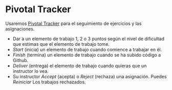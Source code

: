 Pivotal Tracker
===============

Usaremos [Pivotal Tracker](https://www.pivotaltracker.com/) para el seguimiento de ejercicios y las asignaciones.

* Dar a un elemento de trabajo 1, 2 o 3 puntos según el nivel de dificultad que estimas que el elemento de trabajo tome.
* *Start* (inicia) un elemento de trabajo cuando comience a trabajar en él.
* *Finish* (termina) un elemento de trabajo cuando se ha subido código a Github.
* *Deliver* (entrega) el elemento de trabajo cuando quieras que un instructor lo vea.
* Su instructor *Accept* (acepta) o *Reject* (rechaza) una asignación. Puedes *Reiniciar* Los trabajos rechazados.

